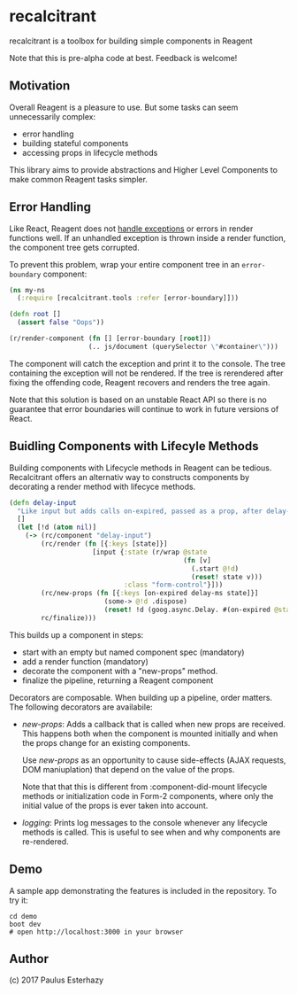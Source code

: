 # recalcitrant

recalcitrant is a toolbox for building simple components in Reagent

Note that this is pre-alpha code at best. Feedback is welcome!

## Motivation

Overall Reagent is a pleasure to use. But some tasks can seem unnecessarily complex:

- error handling
- building stateful components
- accessing props in lifecycle methods

This library aims to provide abstractions and Higher Level Components to make
common Reagent tasks simpler.

## Error Handling

Like React, Reagent does not
[handle exceptions](https://github.com/reagent-project/reagent/issues/272) or
errors in render functions well. If an unhandled exception is thrown inside a
render function, the component tree gets corrupted.

To prevent this problem, wrap your entire component tree in an `error-boundary`
component:

```clojure
(ns my-ns
  (:require [recalcitrant.tools :refer [error-boundary]]))

(defn root []
  (assert false "Oops"))

(r/render-component (fn [] [error-boundary [root]])
                    (.. js/document (querySelector \"#container\")))
```

The component will catch the exception and print it to the console. The tree
containing the exception will not be rendered. If the tree is rerendered after
fixing the offending code, Reagent recovers and renders the tree again.

Note that this solution is based on an unstable React API so there is no
guarantee that error boundaries will continue to work in future versions of React.

## Buidling Components with Lifecyle Methods

Building components with Lifecycle methods in Reagent can be tedious.
Recalcitrant offers an alternativ way to constructs components by decorating a
render method with lifecyce methods.

```clojure
(defn delay-input
  "Like input but adds calls on-expired, passed as a prop, after delay-ms"
  []
  (let [!d (atom nil)]
    (-> (rc/component "delay-input")
        (rc/render (fn [{:keys [state]}]
                     [input {:state (r/wrap @state
                                            (fn [v]
                                              (.start @!d)
                                              (reset! state v)))
                             :class "form-control"}]))
        (rc/new-props (fn [{:keys [on-expired delay-ms state]}]
                        (some-> @!d .dispose)
                        (reset! !d (goog.async.Delay. #(on-expired @state) delay-ms))))
        rc/finalize)))
```

This builds up a component in steps:

- start with an empty but named component spec (mandatory)
- add a render function (mandatory)
- decorate the component with a "new-props" method.
- finalize the pipeline, returning a Reagent component

Decorators are composable. When building up a pipeline, order matters. The following decorators are availabile:

- *new-props*: Adds a callback that is called when new props are received. This
  happens both when the component is mounted initially and when the props change
  for an existing components.

  Use *new-props* as an opportunity to cause side-effects (AJAX requests, DOM
  maniuplation) that depend on the value of the props.

  Note that that this is different from :component-did-mount lifecycle methods
  or initialization code in Form-2 components, where only the initial value of
  the props is ever taken into account.

- *logging*: Prints log messages to the console whenever any lifecycle methods
  is called. This is useful to see when and why components are re-rendered.

## Demo

A sample app demonstrating the features is included in the repository. To try
it:

```shell
cd demo
boot dev
# open http://localhost:3000 in your browser
```

## Author

(c) 2017 Paulus Esterhazy
